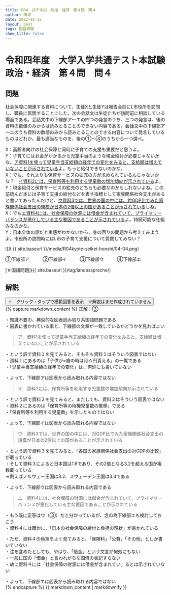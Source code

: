 ```yaml
---
title: R04　共テ本試　政治・経済　第４問　問４
author: 雨坂
date: 2022-01-15
layout: post
tags: 国語問題
show_title: false
---
```

  
# 令和四年度　大学入学共通テスト本試験　政治・経済　第４問　問４  
  
## 問題  
社会保障に関連する資料について、生徒Xと生徒Yは報告会前にL市役所を訪問し、職員に質問することにした。次の会話文は生徒たちが訪問前に相談している場面である。会話文中の下線部ア〜エの四つの発言のうち、三つの発言は、後の資料の数値のみからは読みとることのできない内容である。会話文中の下線部ア～エのうち資料の数値のみから読みとることのできる内容について発言しているものはどれか。最も適当なものを、後の①～④のうちから一つ選べ。  
  
X：高齢者向けの社会保障と同時に子育ての支援も重要だと思うよ。  
Y：子育てにはお金がかかるから児童手当のような現金給付が必要じゃないかな。<u>ア資料1を使って児童手当支給額の経年での変化をみると、支給額は増えていないことが示されている</u>よ。もっと給付できないのかな。  
X：でも、それよりも保育サービスの拡充の方が求められているんじゃないかな？　<u>イ資料2には、保育所等を利用する児童数の増加傾向が示されている</u>よ。  
Y：現金給付と保育サービスの拡充のどちらも必要なのかもしれないよね。この前読んだ本には子育て支援の給付などを表す指標として家族関係社会支出があると書いてあったんだけど、<u>ウ資料3では、世界の国の中には、対GDP比でみた家族関係社会支出の規模が日本の2倍以上の国があることが示されている</u>しね。  
X：でも<u>エ資料4には、社会保障の財源には借金が含まれていて、プライマリーバランスが悪化している主な要因であることが示されている</u>よ。持続可能な仕組みなのかな。  
Y：日本全体の話だと実感がわかないから、身の回りの問題から考えてみようよ。市役所の訪問時にはL市の子育て支援について質問してみない？  
  
![]( {{ site.baseurl }}/media/R04kyote-seikei-honshi/04-04.png)  
  
①下線部ア　　　②下線部イ　　　③下線部ウ　　　④下線部エ  
  
[＃国語問題]({{ site.baseurl }}/tag/landessprache/)  
  
## 解説  
<div class="collapsible">
  <button class="collapsible-button">＋　クリック・タップで模範回答を表示　※解説はまだ作成されていません</button>
  <div class="collapsible-content">
    {% capture markdown_content %}
正解：③  
  
・知識不要の、典型的な図表読み取り系国語問題である  
・図表に書かれている事と、下線部の文章が一致しているかどうかを見ればよい  
  
>ア　資料1を使って児童手当支給額の経年での変化をみると、支給額は増えていないことが示されている  
  
・という訳で資料１を見てみると、そもそも資料１はそういう図表ではない  
・資料１にあるのは「子供が×歳の時は月△円貰える」の一覧である  
・「児童手当支給額の経年での変化」は、何処にも書いていない  
  
・よって、下線部アは図表から読み取れる内容ではない  
  
>イ　資料2には、保育所等を利用する児童数の増加傾向が示されている  
  
・という訳で資料２を見てみると、またしても、資料２はそういう図表ではない  
・資料２にあるのは「保育所等の待機児童数の推移」である  
・「保育所等を利用する児童数」を示したものではない  
  
・よって、下線部イは図表から読み取れる内容ではない  
  
>ウ　資料3では、世界の国の中には、対GDP比でみた家族関係社会支出の規模が日本の2倍以上の国があることが示されている  
  
・という訳で資料３を見てみると、「各国の家族関係社会支出の対GDPの比較」が載っている  
・そして資料３によると日本国は1.6であり、その2倍となる3.2を超える国が複数載っている  
⇒例えばノルウェー王国は3.2、スウェーデン王国は3.4である  
  
・よって、下線部ウは図表から読み取れる内容である  
  
>エ　資料4には、社会保障の財源には借金が含まれていて、プライマリーバランスが悪化している主な要因であることが示されている  
  
・もう既に正答はウ（③）だと分かっているが、念の為下線部エも検討しておこう  
・資料４には確かに、「日本の社会保障の給付と負担の現状」が書かれている  
  
・ただ、資料４の負担をよく見てみると、「保険料」「公費」「その他」としか書いていない  
・注を含めたとしても、やはり、「借金」という文言が何処にもない  
・一般に国の「借金」と言われがちな国債の表記すらない  
・故に資料４には「社会保障の財源には借金が含まれてい」るとは示されていない  
  
・よって、下線部エは図表から読み取れる内容ではない  
    {% endcapture %}
    {{ markdown_content | markdownify }}
  </div>
</div>